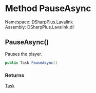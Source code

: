 # Method PauseAsync

Namespace: [DSharpPlus.Lavalink](DSharpPlus.Lavalink.md)  
Assembly: DSharpPlus.Lavalink.dll

## <a id="DSharpPlus_Lavalink_LavalinkGuildConnection_PauseAsync"></a>PauseAsync\(\)

Pauses the player.

```csharp
public Task PauseAsync()
```

### Returns

[Task](https://learn.microsoft.com/dotnet/api/system.threading.tasks.task)

